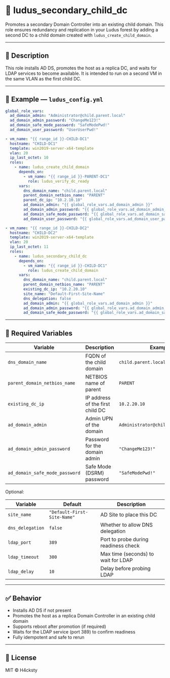 # 🧱 ludus_secondary_child_dc

Promotes a secondary Domain Controller into an existing child domain. This role ensures redundancy and replication in your Ludus forest by adding a second DC to a child domain created with `ludus_create_child_domain`.

---

## 🧠 Description

This role installs AD DS, promotes the host as a replica DC, and waits for LDAP services to become available. It is intended to run on a second VM in the same VLAN as the first child DC.

---

## 📌 Example — `ludus_config.yml`

```yaml
global_role_vars:
  ad_domain_admin: "Administrator@child.parent.local"
  ad_domain_admin_password: "ChangeMe123!"
  ad_domain_safe_mode_password: "SafeModePwd!"
  ad_domain_user_password: "UserUserPwd!"

- vm_name: "{{ range_id }}-CHILD-DC1"
  hostname: "CHILD-DC1"
  template: win2019-server-x64-template
  vlan: 20
  ip_last_octet: 10
  roles:
    - name: ludus_create_child_domain
      depends_on:
        - vm_name: "{{ range_id }}-PARENT-DC1"
          role: ludus_verify_dc_ready
      vars:
        dns_domain_name: "child.parent.local"
        parent_domain_netbios_name: "PARENT"
        parent_dc_ip: "10.2.10.10"
        ad_domain_admin: "{{ global_role_vars.ad_domain_admin }}"
        ad_domain_admin_password: "{{ global_role_vars.ad_domain_admin_password }}"
        ad_domain_safe_mode_password: "{{ global_role_vars.ad_domain_safe_mode_password }}"
        ad_domain_user_password: "{{ global_role_vars.ad_domain_user_password }}"

- vm_name: "{{ range_id }}-CHILD-DC2"
  hostname: "CHILD-DC2"
  template: win2019-server-x64-template
  vlan: 20
  ip_last_octet: 11
  roles:
    - name: ludus_secondary_child_dc
      depends_on:
        - vm_name: "{{ range_id }}-CHILD-DC1"
          role: ludus_create_child_domain
      vars:
        dns_domain_name: "child.parent.local"
        parent_domain_netbios_name: "PARENT"
        existing_dc_ip: "10.2.20.10"
        site_name: "Default-First-Site-Name"
        dns_delegation: false
        ad_domain_admin: "{{ global_role_vars.ad_domain_admin }}"
        ad_domain_admin_password: "{{ global_role_vars.ad_domain_admin_password }}"
        ad_domain_safe_mode_password: "{{ global_role_vars.ad_domain_safe_mode_password }}"
```
---

## 🔧 Required Variables

| Variable                     | Description                                  | Example                    |
|------------------------------|----------------------------------------------|----------------------------|
| `dns_domain_name`            | FQDN of the child domain                     | `child.parent.local`       |
| `parent_domain_netbios_name`| NETBIOS name of parent                       | `PARENT`                   |
| `existing_dc_ip`            | IP address of the first child DC             | `10.2.20.10`               |
| `ad_domain_admin`           | Admin UPN of the domain                      | `Administrator@child.parent.local` |
| `ad_domain_admin_password`  | Password for the domain admin                | `"ChangeMe123!"`           |
| `ad_domain_safe_mode_password` | Safe Mode (DSRM) password                 | `"SafeModePwd!"`           |

Optional:

| Variable         | Default                      | Description                          |
|------------------|------------------------------|--------------------------------------|
| `site_name`      | `"Default-First-Site-Name"`  | AD Site to place this DC             |
| `dns_delegation` | `false`                      | Whether to allow DNS delegation      |
| `ldap_port`      | `389`                        | Port to probe during readiness check |
| `ldap_timeout`   | `300`                        | Max time (seconds) to wait for LDAP  |
| `ldap_delay`     | `10`                         | Delay before probing LDAP            |

---

## ✅ Behavior

- Installs AD DS if not present
- Promotes the host as a replica Domain Controller in an existing child domain
- Supports reboot after promotion (if required)
- Waits for the LDAP service (port 389) to confirm readiness
- Fully idempotent and safe to rerun

---

## 📎 License

MIT © H4cksty
